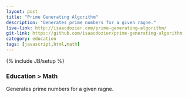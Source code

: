 ```yaml
---
layout: post
title: "Prime Generating Algorithm"
description: "Generates prime numbers for a given ragne."
live-link: http://isaacdozier.com/prime-generating-algorithm/
git-link: https://github.com/isaacdozier/prime-generating-algorithm
category: education
tags: [javascript,html,math]
---
```

{% include JB/setup %}

### Education > Math

Generates prime numbers for a given ragne.